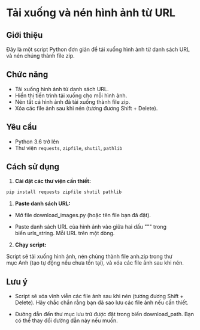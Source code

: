 # Tải xuống và nén hình ảnh từ URL

## Giới thiệu

Đây là một script Python đơn giản để tải xuống hình ảnh từ danh sách URL và nén chúng thành file zip.

## Chức năng

- Tải xuống hình ảnh từ danh sách URL.
- Hiển thị tiến trình tải xuống cho mỗi hình ảnh.
- Nén tất cả hình ảnh đã tải xuống thành file zip.
- Xóa các file ảnh sau khi nén (tương đương Shift + Delete).

## Yêu cầu

- Python 3.6 trở lên
- Thư viện `requests`, `zipfile`, `shutil`, `pathlib`

## Cách sử dụng

1. **Cài đặt các thư viện cần thiết:**

```bash
pip install requests zipfile shutil pathlib
```
1.  **Paste danh sách URL:**
    

*   Mở file download\_images.py (hoặc tên file bạn đã đặt).
    
*   Paste danh sách URL của hình ảnh vào giữa hai dấu """ trong biến urls\_string. Mỗi URL trên một dòng.
    

2.  **Chạy script:**
    

  Script sẽ tải xuống hình ảnh, nén chúng thành file anh.zip trong thư mục Anh (tạo tự động nếu chưa tồn tại), và xóa các file ảnh sau khi nén.

Lưu ý
-----

*   Script sẽ xóa vĩnh viễn các file ảnh sau khi nén (tương đương Shift + Delete). Hãy chắc chắn rằng bạn đã sao lưu các file ảnh nếu cần thiết.
    
*   Đường dẫn đến thư mục lưu trữ được đặt trong biến download\_path. Bạn có thể thay đổi đường dẫn này nếu muốn.
    
